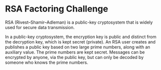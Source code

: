 # RSA Factoring Challenge

RSA (Rivest–Shamir–Adleman) is a public-key cryptosystem that is widely used for secure data transmission.

In a public-key cryptosystem, the encryption key is public and distinct from the decryption key, which is kept secret (private). An RSA user creates and publishes a public key based on two large prime numbers, along with an auxiliary value. The prime numbers are kept secret. Messages can be encrypted by anyone, via the public key, but can only be decoded by someone who knows the prime numbers.

